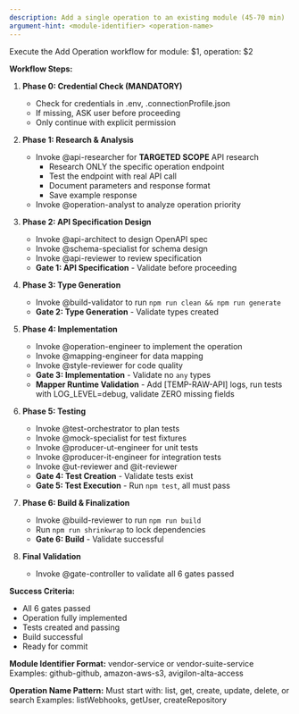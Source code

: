 ```yaml
---
description: Add a single operation to an existing module (45-70 min)
argument-hint: <module-identifier> <operation-name>
---
```


Execute the Add Operation workflow for module: $1, operation: $2

**Workflow Steps:**

1. **Phase 0: Credential Check (MANDATORY)**
   - Check for credentials in .env, .connectionProfile.json
   - If missing, ASK user before proceeding
   - Only continue with explicit permission

2. **Phase 1: Research & Analysis**
   - Invoke @api-researcher for **TARGETED SCOPE** API research
     - Research ONLY the specific operation endpoint
     - Test the endpoint with real API call
     - Document parameters and response format
     - Save example response
   - Invoke @operation-analyst to analyze operation priority

3. **Phase 2: API Specification Design**
   - Invoke @api-architect to design OpenAPI spec
   - Invoke @schema-specialist for schema design
   - Invoke @api-reviewer to review specification
   - **Gate 1: API Specification** - Validate before proceeding

4. **Phase 3: Type Generation**
   - Invoke @build-validator to run `npm run clean && npm run generate`
   - **Gate 2: Type Generation** - Validate types created

5. **Phase 4: Implementation**
   - Invoke @operation-engineer to implement the operation
   - Invoke @mapping-engineer for data mapping
   - Invoke @style-reviewer for code quality
   - **Gate 3: Implementation** - Validate no `any` types
   - **Mapper Runtime Validation** - Add [TEMP-RAW-API] logs, run tests with LOG_LEVEL=debug, validate ZERO missing fields

6. **Phase 5: Testing**
   - Invoke @test-orchestrator to plan tests
   - Invoke @mock-specialist for test fixtures
   - Invoke @producer-ut-engineer for unit tests
   - Invoke @producer-it-engineer for integration tests
   - Invoke @ut-reviewer and @it-reviewer
   - **Gate 4: Test Creation** - Validate tests exist
   - **Gate 5: Test Execution** - Run `npm test`, all must pass

7. **Phase 6: Build & Finalization**
   - Invoke @build-reviewer to run `npm run build`
   - Run `npm run shrinkwrap` to lock dependencies
   - **Gate 6: Build** - Validate successful

8. **Final Validation**
   - Invoke @gate-controller to validate all 6 gates passed

**Success Criteria:**
- All 6 gates passed
- Operation fully implemented
- Tests created and passing
- Build successful
- Ready for commit

**Module Identifier Format:** vendor-service or vendor-suite-service
Examples: github-github, amazon-aws-s3, avigilon-alta-access

**Operation Name Pattern:** Must start with: list, get, create, update, delete, or search
Examples: listWebhooks, getUser, createRepository
